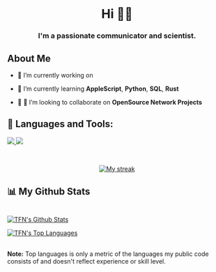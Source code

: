 <br/>

<h1 align="center">Hi 🙋‍♂️</h1>
<h3 align="center">I'm a passionate communicator and scientist.</h3>


## About Me

- 🔭 I’m currently working on

- 🌱 I’m currently learning **AppleScript**, **Python**, **SQL**, **Rust**

- 🤜 🤛 I’m looking to collaborate on **OpenSource Network Projects**

## 🚀 Languages and Tools:

<p align="left"> 
    <a href="https://www.python.org" target="_blank"> <img src="https://img.icons8.com/color/48/000000/python.png"/> </a> 
    <a style="padding-right:8px;" href="https://www.mysql.com/" target="_blank"> <img src="https://img.icons8.com/fluent/50/000000/mysql-logo.png"/> </a>
  
</p>

<br/>

<p align="center">
    <a href="https://github.com/threefirstnames-me/github-readme-streak-stats">
        <img title="🔥 Get streak stats for your profile at git.io/streak-stats" alt="My streak" src="https://github-readme-streak-stats.herokuapp.com/?user=threefirstnames-me&theme=black-ice&hide_border=true&stroke=0000&background=060A0CD0"/>
    </a>
</p>

## 📊 My Github Stats

  <br/>
    <a href="https://github.com/threefirstnames-me/github-readme-stats"><img alt="TFN's Github Stats" src="https://github-readme-stats.vercel.app/api?username=threefirstnames-me&show_icons=true&count_private=true&theme=react&hide_border=true&bg_color=0D1117" /></a>
  
<a href="https://github.com/threefirstnames-me/github-readme-stats"><img alt="TFN's Top Languages" src="https://github-readme-stats.vercel.app/api/top-langs/?username=threefirstnames-me&langs_count=8&count_private=true&layout=compact&theme=react&hide_border=true&bg_color=0D1117" /></a>

<br/>
  <b>Note:</b> Top languages is only a metric of the languages my public code consists of and doesn't reflect experience or skill level.
